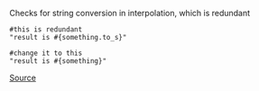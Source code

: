 Checks for string conversion in interpolation, which is redundant

```
#this is redundant
"result is #{something.to_s}"

#change it to this
"result is #{something}"
```

[Source](http://www.rubydoc.info/gems/rubocop/RuboCop/Cop/Lint/StringConversionInInterpolation)
